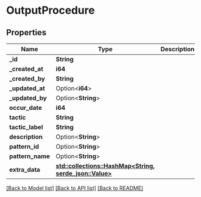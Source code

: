 # OutputProcedure

## Properties

Name | Type | Description | Notes
------------ | ------------- | ------------- | -------------
**_id** | **String** |  | 
**_created_at** | **i64** |  | 
**_created_by** | **String** |  | 
**_updated_at** | Option<**i64**> |  | [optional]
**_updated_by** | Option<**String**> |  | [optional]
**occur_date** | **i64** |  | 
**tactic** | **String** |  | 
**tactic_label** | **String** |  | 
**description** | Option<**String**> |  | [optional]
**pattern_id** | Option<**String**> |  | [optional]
**pattern_name** | Option<**String**> |  | [optional]
**extra_data** | [**std::collections::HashMap<String, serde_json::Value>**](serde_json::Value.md) |  | 

[[Back to Model list]](../README.md#documentation-for-models) [[Back to API list]](../README.md#documentation-for-api-endpoints) [[Back to README]](../README.md)


